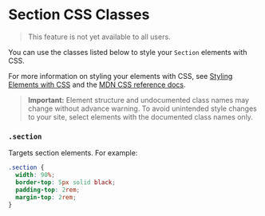 # Section CSS Classes

> This feature is not yet available to all users.

You can use the classes listed below
to style your `Section` elements with CSS.

For more information on styling your elements with CSS, see
[Styling Elements with CSS]($w/styling-elements-with-css) and the
[MDN CSS reference docs](https://developer.mozilla.org/en-US/docs/Learn/CSS).

<blockquote class="important">

__Important:__
Element structure and undocumented class names
may change without advance warning.
To avoid unintended style changes to your site,
select elements with the documented class names only.

</blockquote>

### `.section`

Targets section elements.
For example:

```css
.section {
  width: 90%;
  border-top: 5px solid black;
  padding-top: 2rem;
  margin-top: 2rem;
}
```
